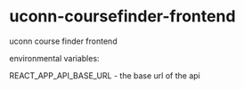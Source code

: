 # uconn-coursefinder-frontend
uconn course finder frontend 

environmental variables:

REACT_APP_API_BASE_URL - the base url of the api